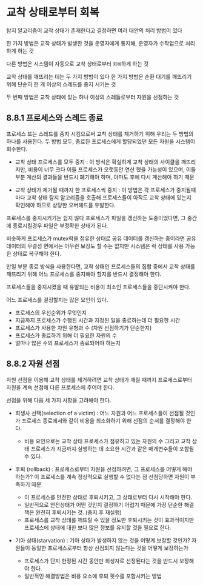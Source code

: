 # 교착 상태로부터 회복

탐지 알고리즘이 교착 상태가 존재한다고 결정하면 여러 대안의 처리 방법이 있다

한 가지 방법은 교착 상태가 발생한 것을 운영자에게 통지해, 운영자가 수작업으로 처리하게 하는 것

다른 방법은 시스템이 자동으로 교착 상태로부터 `회복`하게 하는 것

교착 상태를 깨뜨리는 데는 두 가지 방법이 있다 한 가지 방법은 순환 대기를 깨뜨리기 위해 단순히 한 개 이상의 스레드를 중지 시키는 것

두 번째 방법은 교착 상태에 있는 하나 이상의 스레들로부터 자원을 선점하는 것

## 8.8.1 프로세스와 스레드 종료

프로세스 또는 스레드를 중지 시킴으로써 교착 상태를 제거하기 위해 우리는 두 방법의 하나를 사용한다. 두 방법 모두, 종료된 프로세스에게 할당되었던 모든 자원을 시스템이 회수한다.

-   교착 상태 프로세스를 모두 중지 : 이 방식은 확실하게 교착 상태의 사이클을 깨뜨리지만, 비용이 너무 크다 이들 프로세스가 오랫동안 연산 했을 가능성이 있으며, 이들 부분 계산의 결과들을 반드시 폐기해야 하며, 아마도 후에 다시 계산해야 하기 때문

-   교착 상태가 제거될 때까지 한 프로세스씩 중지 : 이 방법은 각 프로세스가 중지될때 마다 교착 상태 탐지 알고리즘을 호출해 프로세스들이 아직도 교착 상태에 있는지 확인해야 하므로 상당한 오버헤드를 유발한다.

프로세스를 중지시키기는 쉽지 않다 프로세스가 파일을 갱신하는 도중이었다면, 그 중간에 종료시킬경우 파일은 부정확한 상태가 된다.

비슷하게 프로세스가 mutex락을 점유한 상태로 공유 데이터를 갱신하는 중이라면 공유 데이터의 무결성 면에서는 아무런 보장도 할 수는 없지만 시스템은 락 상태를 사용 가능한 상태로 복구해야 한다.

만일 부분 종료 방식을 사용한다면, 교착 상태인 프로세스들의 집합 중에서 교착 상태를 깨뜨리기 위해 어느 프로세스를 중지해야 할지를 반드시 결정해야 한다.

프로세스들을 중지시켰을 때 유발되는 비용이 최소인 프로세스들을 중단시켜야 한다.

어느 프로세스를 결정할지는 많은 요인이 있다.

-   프로세스의 우선순위가 무엇인지
-   지금까지 프로세스가 수행된 시간과 지정된 일을 종료하는데 더 필요한 시간
-   프로세스가 사용한 자원 유형과 수 (자원 선점하기가 단순한지)
-   프로세스가 종료하기 위해 더 필요한 자원의 수
-   얼마나 많은 수의 프로세스가 종료되어야 하는지

## 8.8.2 자원 선점

자원 선점을 이용해 교착 상태를 제거하려면 교착 상태가 깨질 때까지 프로세스로부터 자원을 계속 선점해 다른 프로세스에 주어야 한다.

선점을 위해 다음 세 가지 사항을 고려해야 한다.

-   희생사 선택(selection of a victim) : 어느 자원과 어느 프로세스들이 선점될 것인가 프로세스 종료에서와 같이 비용을 최소화하기 위해 선점의 순서를 결정해야 한다.

    -   비용 요인으로는 교착 상태 프로세스가 점유하고 있는 자원의 수 그리고 교착 상태 프로세스가 지금까지 실행하는 데 소요한 시간과 같은 매개변수들이 포함될 수 있다.

-   후퇴 (rollback) : 프로세스로부터 자원을 선점하려면, 그 프로세스를 어떻게 해야 하는가? 이 프로세스를 계속 정상적으로 실행할 수 없다는 점 선점당하면 자원이 부족하기 때문

    -   이 프로세스를 안전한 상태로 후퇴시키고, 그 상태로부터 다시 시작해야 한다.
    -   일반적으로 안전상태가 어떤 것인지 결정하기 어렵기 때문에 가장 단순한 해결책은 완전히 후퇴시키는 것. (중지 후 재실행)
    -   프로세스를 교착 상태를 깨뜨릴 수 있을 정도만 후퇴시키는 것이 효과적이지만 프로세스에 상태에 대한 보다 많은 정보를 유지할 것을 필요로 한다.

-   기아 상태(starvation) : 기아 상태가 발생하지 않는 것을 어떻게 보장할 것인가? 자원들이 동일한 프로세스로부터 항상 선점되지 않는다는 것을 어떻게 보장하는가
    -   프로세스가 단지 한정된 시간 동안만 희생자로 선정된다는 것을 반드시 보장해야 한다.
    -   일반적인 해결방법은 비용 요소에 후퇴 횟수를 포함시키는 방법
